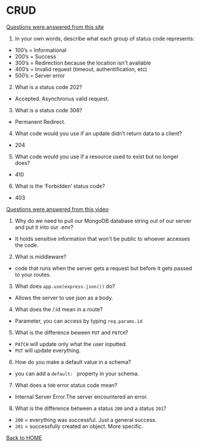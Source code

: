 # CRUD

[Questions were answered from this site](https://www.moesif.com/blog/technical/api-design/Which-HTTP-Status-Code-To-Use-For-Every-CRUD-App/)

1. In your own words, describe what each group of status code represents:
  - 100’s = Informational
  - 200’s = Success
  - 300’s = Redirection because the location isn't available
  - 400’s = Invalid request (timeout, authentification, etc)
  - 500’s = Server error
2. What is a status code 202?
  - Accepted. Asynchronus valid request.
3. What is a status code 308?
  - Permanent Redirect. 
4. What code would you use if an update didn’t return data to a client?
  - 204
5. What code would you use if a resource used to exist but no longer does?
  - 410
6. What is the ‘Forbidden’ status code?
  - 403

[Questions were answered from this video](https://www.youtube.com/channel/UCFbNIlppjAuEX4znoulh0Cw)

1. Why do we need to pull our MongoDB database string out of our server and put it into our .env?
  - It holds sensitive information that won't be public to whoever accesses the code.
2. What is middleware?
  - code that runs when the server gets a request but before it gets passed to your routes.
3. What does `app.use(express.json())` do?
  - Allows the server to use json as a body.
4. What does the /:id mean in a route?
  - Parameter, you can access by typing `req.params.id`
5. What is the difference beween `PUT` and `PATCH`?
  - `PATCH` will update only what the user inputted.
  - `PUT` will update everything.
6. How do you make a default value in a schema?
  - you can add a `default: ` property in your schema.
7. What does a `500` error status code mean?
  - Internal Server Error.The server encountered an error.
8. What is the difference between a status `200` and a status `201`?
  - `200` = everything was successful. Just a general success.
  - `201` = successfully created an object. More specific.

[Back to HOME](../README.md)